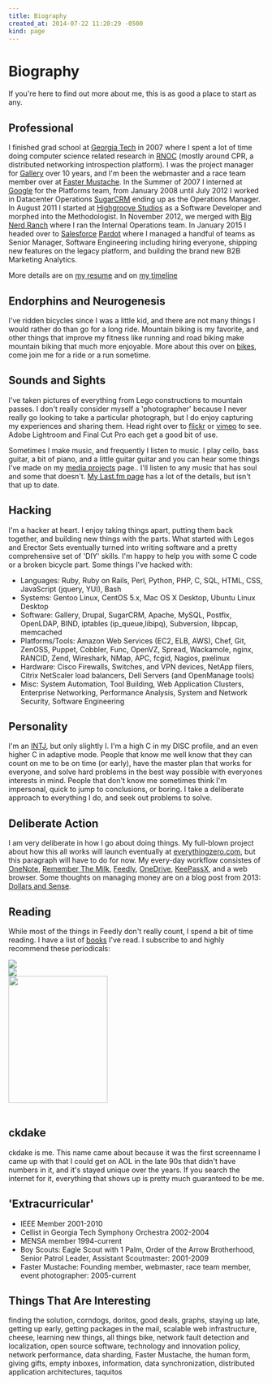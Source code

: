 ```yaml
---
title: Biography
created_at: 2014-07-22 11:20:29 -0500
kind: page
---
```


# Biography

If you're here to find out more about me, this is as good a place to start as any.

## Professional

I finished grad school at [Georgia Tech](http://www.gatech.edu/) in 2007 where I spent a lot of time doing computer science related research in [RNOC](http://www.rnoc.gatech.edu/) (mostly around CPR, a distributed networking introspection platform). I was the project manager for [Gallery](http://www.galleryproject.org) over 10 years, and I'm been the webmaster and a race team member over at [Faster Mustache](http://fastermustache.org/). In the Summer of 2007 I interned at [Google](http://www.google.com/) for the Platforms team, from January 2008 until July 2012 I worked in Datacenter Operations [SugarCRM](http://www.sugarcrm.com/) ending up as the Operations Manager.  In August 2011 I started at [Highgroove Studios](http://highgroove.com/) as a Software Developer and morphed into the Methodologist. In November 2012, we merged with [Big Nerd Ranch](http://www.bignerdranch.com/) where I ran the Internal Operations team. In January 2015 I headed over to [Salesforce](http://www.salesforce.com) [Pardot](http://www.pardot.com/) where I managed a handful of teams as Senior Manager, Software Engineering including hiring everyone, shipping new features on the legacy platform, and building the brand new B2B Marketing Analytics.

More details are on [my resume](/resume.html) and on [my timeline](/me/timeline.html)

## Endorphins and Neurogenesis

I've ridden bicycles since I was a little kid, and there are not many things I would rather do than go for a long ride. Mountain biking is my favorite, and other things that improve my fitness like running and road biking make mountain biking that much more enjoyable. More about this over on [bikes](/bikes.html), come join me for a ride or a run sometime.

## Sounds and Sights

I've taken pictures of everything from Lego constructions to mountain passes. I don't really consider myself a 'photographer' because I never really go looking to take a particular photograph, but I do enjoy capturing my experiences and sharing them. Head right over to [flickr](https://www.flickr.com/photos/ckdake/sets) or [vimeo](https://vimeo.com/ckdake/videos) to see. Adobe Lightroom and Final Cut Pro each get a good bit of use.

Sometimes I make music, and frequently I listen to music. I play cello, bass guitar, a bit of piano, and a little guitar guitar and you can hear some things I've made on my [media projects](/projects/media.html) page..  I'll listen to any music that has soul and some that doesn't.  [My Last.fm page](http://www.last.fm/user/ckdake) has a lot of the details, but isn't that up to date.

## Hacking

I'm a hacker at heart. I enjoy taking things apart, putting them back together, and building new things with the parts. What started with Legos and Erector Sets eventually turned into writing software and a pretty comprehensive set of 'DIY' skills. I'm happy to help you with some C code or a broken bicycle part. Some things I've hacked with:

* Languages: Ruby,  Ruby on Rails, Perl, Python, PHP, C, SQL, HTML, CSS, JavaScript (jquery, YUI), Bash
* Systems: Gentoo Linux, CentOS 5.x, Mac OS X Desktop, Ubuntu Linux Desktop
* Software: Gallery, Drupal, SugarCRM, Apache, MySQL, Postfix, OpenLDAP, BIND, iptables (ip_queue,libipq), Subversion, libpcap, memcached
* Platforms/Tools: Amazon Web Services (EC2, ELB, AWS), Chef, Git, ZenOSS, Puppet, Cobbler, Func, OpenVZ,  Spread, Wackamole, nginx, RANCID, Zend, Wireshark, NMap, APC, fcgid, Nagios, pxelinux
* Hardware: Cisco Firewalls, Switches, and VPN devices, NetApp filers, Citrix NetScaler load balancers, Dell Servers (and OpenManage tools)
* Misc: System Automation, Tool Building, Web Application Clusters, Enterprise Networking, Performance Analysis, System and Network Security, Software Engineering

## Personality

I'm an [INTJ](http://www.personalitypage.com/INTJ.html), but only slightly I. I'm a high C in my DISC profile, and an even higher C in adaptive mode. People that know me well know that they can count on me to be on time (or early), have the master plan that works for everyone, and solve hard problems in the best way possible with everyones interests in mind. People that don't know me sometimes think I'm impersonal, quick to jump to conclusions, or boring. I take a deliberate approach to everything I do, and seek out problems to solve.

## Deliberate Action

I am very deliberate in how I go about doing things. My full-blown project about how this all works will launch eventually at [everythingzero.com](http://www.everythingzero.com), but this paragraph will have to do for now. My every-day workflow consistes of [OneNote](http://www.onenote.com/), [Remember The Milk](https://www.rememberthemilk.com/), [Feedly](http://feedly.com), [OneDrive](http://onedrive.live.com), [KeePassX](http://www.keepassx.org), and a web browser. Some thoughts on managing money are on a blog post from 2013: [Dollars and Sense](/content/2013/dollars-and-sense.html).

## Reading

While most of the things in Feedly don't really count, I spend a bit of time reading. I have a list of [books](/books.html) I've read. I subscribe to and highly recommend these periodicals:

<div class="floater"><a href="http://www.amazon.com/gp/product/B001AHPAX4/ref=as_li_tl?ie=UTF8&camp=1789&creative=390957&creativeASIN=B001AHPAX4&linkCode=as2&tag=ckdake-20&linkId=26O65776A75OELOQ"><img border="0" src="http://ws-na.amazon-adsystem.com/widgets/q?_encoding=UTF8&ASIN=B001AHPAX4&Format=_SL250_&ID=AsinImage&MarketPlace=US&ServiceVersion=20070822&WS=1&tag=ckdake-20" ></a><img src="http://ir-na.amazon-adsystem.com/e/ir?t=ckdake-20&l=as2&o=1&a=B001AHPAX4" width="1" height="1" border="0" alt="" style="border:none !important; margin:0px !important;" /></div>
<div class="floater"><a href="http://www.amazon.com/gp/product/B0000C4CU9/ref=as_li_tl?ie=UTF8&camp=1789&creative=390957&creativeASIN=B0000C4CU9&linkCode=as2&tag=ckdake-20&linkId=YMNFMRWDQPD22ALJ"><img border="0" src="http://ws-na.amazon-adsystem.com/widgets/q?_encoding=UTF8&ASIN=B0000C4CU9&Format=_SL250_&ID=AsinImage&MarketPlace=US&ServiceVersion=20070822&WS=1&tag=ckdake-20" ></a><img src="http://ir-na.amazon-adsystem.com/e/ir?t=ckdake-20&l=as2&o=1&a=B0000C4CU9" width="1" height="1" border="0" alt="" style="border:none !important; margin:0px !important;" /></div>
<div class="floater"><a href="http://www.mountainflyermagazine.com/store/product/subscribe-to-mountain-flyer-magazine/"><img src="http://cdn.firstendurance.com/wp-content/uploads/2008/10/mountainflyer08.jpg" width="195" height="250"/></a></div>

<br style="clear: both;" />

## ckdake

ckdake is me. This name came about because it was the first screenname I came up with that I could get on AOL in the late 90s that didn't have numbers in it, and it's stayed unique over the years. If you search the internet for it, everything that shows up is pretty much guaranteed to be me.

## 'Extracurricular'

* IEEE Member 2001-2010
* Cellist in Georgia Tech Symphony Orchestra 2002-2004
* MENSA member 1994-current
* Boy Scouts: Eagle Scout with 1 Palm, Order of the Arrow Brotherhood, Senior Patrol Leader, Assistant Scoutmaster: 2001-2009
* Faster Mustache: Founding member, webmaster, race team member, event photographer: 2005-current

## Things That Are Interesting

finding the solution, corndogs, doritos, good deals, graphs, staying up late, getting up early, getting packages in the mail, scalable web infrastructure, cheese, learning new things, all things bike, network fault detection and localization, open source software, technology and innovation policy, network performance, data sharding, Faster Mustache, the human form, giving gifts, empty inboxes, information, data synchronization, distributed application architectures, taquitos
